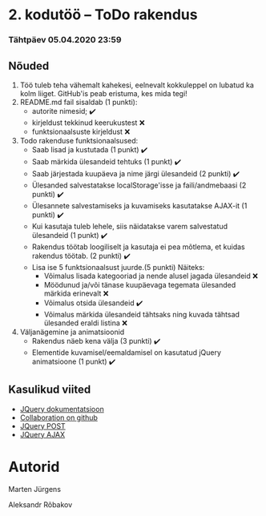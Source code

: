 # 2. kodutöö – ToDo rakendus

### Tähtpäev 05.04.2020 23:59

## Nõuded

1. Töö tuleb teha vähemalt kahekesi, eelnevalt kokkuleppel on lubatud ka kolm liiget. GitHub'is peab eristuma, kes mida tegi!
1. README.md fail sisaldab (1 punkti):
   - autorite nimesid; ✔️
   - kirjeldust tekkinud keerukustest ❌
   - funktsionaalsuste kirjeldust ❌
1. Todo rakenduse funktsionaalsused:
   - Saab lisad ja kustutada (1 punkt) ✔️
   - Saab märkida ülesandeid tehtuks (1 punkt) ✔️
   - Saab järjestada kuupäeva ja nime järgi ülesandeid (2 punkti) ✔️
   - Ülesanded salvestatakse localStorage'isse ja faili/andmebaasi (2 punkti) ✔️
   - Ülesannete salvestamiseks ja kuvamiseks kasutatakse AJAX-it (1 punkti) ✔️
   - Kui kasutaja tuleb lehele, siis näidatakse varem salvestatud ülesandeid (1 punkt) ✔️
   - Rakendus töötab loogiliselt ja kasutaja ei pea mõtlema, et kuidas rakendus töötab. (2 punkti) ✔️
   - Lisa ise 5 funktsionaalsust juurde.(5 punkti)
     Näiteks:
     - Võimalus lisada kategooriad ja nende alusel jagada ülesandeid ❌
     - Möödunud ja/või tänase kuupäevaga tegemata ülesanded märkida erinevalt ❌
     - Võimalus otsida ülesandeid ✔️
     - Võimalus märkida ülesandeid tähtsaks ning kuvada tähtsad ülesanded eraldi listina ❌
1. Väljanägemine ja animatsioonid
   - Rakendus näeb kena välja (3 punkti) ✔️
   - Elementide kuvamisel/eemaldamisel on kasutatud jQuery animatsioone (1 punkt) ✔️

## Kasulikud viited

- [JQuery dokumentatsioon](http://api.jquery.com)
- [Collaboration on github](https://github.com/eesrakenduste-arendamine-2019/2kodutoo/settings/collaboration)
- [JQuery POST](https://api.jquery.com/jquery.post/)
- [JQuery AJAX](http://api.jquery.com/jquery.ajax/)

<h1>Autorid</h2>
Marten Jürgens

Aleksandr Rõbakov
